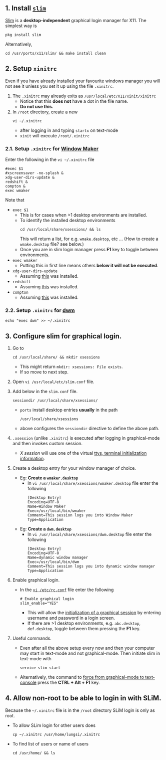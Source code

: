 ## 1. Install [`slim`](http://www.freshports.org/x11/slim)
[Slim](http://www.freshports.org/x11/slim) is a **desktop-independent** graphical login manager for X11.
The simplest way is
```
pkg install slim
```
Alternatively,
```
cd /usr/ports/x11/slim/ && make install clean
```
## 2. Setup `xinitrc`
Even if you have already installed your favourite windows manager you will not see it unless
you set it up using the file `.xinitrc`.

1. The `.xinitrc` may already exits as `/usr/local/etc/X11/xinit/xinitrc`
   - Notice that this **does not** have a dot in the file name.
   - **Do not use this.**
2. In `/root` directory, create a new
   ```
   vi ~/.xinitrc
   ```
   - after logging in and typing `startx` on text-mode
   - `xinit` will execute `/root/.xinitrc`

### 2.1. Setup `.xinitrc` for [Window Maker](http://windowmaker.org)
Enter the following in the `vi ~/.xinitrc` file
```
#exec $1
#xscreensaver -no-splash &
xdg-user-dirs-update &
redshift &
compton &
exec wmaker
```
Note that
- `exec $1`
   * This is for cases when >1 desktop environments are installed.
   * To identify the installed desktop environments
     ```
	 cd /usr/local/share/xsessions/ && ls
     ```
	 This will return a list, for e.g. `wmake.desktop`, etc ...
	 (How to create a `wmake.desktop` file? see below.)
   * Once you are in slim login manager press **F1** key to toggle between environments.
- `exec wmaker`
   * Putting this in first line means others **below it will not be executed**.
- `xdg-user-dirs-update`
   * Assuming [this](https://www.freshports.org/devel/xdg-user-dirs/) was installed.
- `redshift`
   * Assuming [this](http://www.freshports.org/accessibility/redshift) was installed.
- `compton`
   * Assuming [this](http://www.freshports.org/x11-wm/compton) was installed.
   
### 2.2. Setup `.xinitrc` for [dwm](https://www.freshports.org/x11-wm/dwm)
```
echo "exec dwm" >> ~/.xinitrc
```

## 3. Configure slim for graphical login.
1. Go to
   ```
   cd /usr/local/share/ && mkdir xsessions
   ```
   - This might return `mkdir: xsessions: File exists`.
   - If so move to next step.
2. Open `vi /usr/local/etc/slim.conf` file.
3. Add below in the `slim.conf` file.
   ```
   sessiondir /usr/local/share/xsessions/
   ```
   - `ports` install desktop entries **usually** in the path
      ```
	  /usr/local/share/xsessions
	  ```
   - above configures the `sessiondir` directive to define the above path.
4. `.xsession` (unlike `.xinitrc`) is executed after logging in graphical-mode and
   then invokes custom session.
   - *X session* will use one of the virtual
   [ttys, terminal initialization information](https://www.freebsd.org/cgi/man.cgi?query=ttys&ektion=&manpath=).
5. Create a desktop entry for your window manager of choice.
   - Eg: **Create a `wmaker.desktop`**
     * In `vi /usr/local/share/xsessions/wmaker.desktop` file enter the following
	   ```
	   [Desktop Entry]
	   Encoding=UTF-8
	   Name=Window Maker
	   Exec=/usr/local/bin/wmaker
	   Comment=This session logs you into Window Maker
	   Type=Application
	   ```
   - Eg: **Create a `dwm.desktop`**
     * In `vi /usr/local/share/xsessions/dwm.desktop` file enter the following
	   ```
	   [Desktop Entry]
	   Encoding=UTF-8
	   Name=dynamic window manager
	   Exec=/usr/local/bin/dwm
	   Comment=This session logs you into dynamic window manager
	   Type=Application
	   ```
6. Enable graphical login.
   - In the [`vi /etc/rc.conf`](http://daemon-notes.com/articles/desktop/slim) file enter the following
     ```
	 # Enable graphical login
	 slim_enable="YES"
	 ```
	  * This will allow the [initialization of a graphical session](https://www.freebsd.org/cgi/man.cgi?query=slim&sektion=1&manpath=freebsd-release-ports)
	  by entering username and password in a login screen.
	  * If there are >1 desktop environments, e.g. `abc.desktop`, `def.desktop`,
	    toggle between them pressing the **F1** key.
		
7. Useful commands.
   - Even after all the above setup every now and then your computer may start in text-mode
     and not graphical-mode.
	 Then initiate slim in text-mode with
	 ```
	 service slim start
	 ```
   - Alternatively, the command to [force from graphical-mode to text-console](https://lists.freebsd.org/pipermail/freebsd-x11/2005-April/001852.html)
     press the **CTRL + Alt + F1** key.

## 4. Allow non-root to be able to login in with SLiM.
Because the `~/.xinitrc` file is in the `/root` directory SLiM login is only as root.
   - To allow SLim login for other users does
     ```
     cp ~/.xinitrc /usr/home/lungsi/.xinitrc
     ```
   - To find list of users or name of users
     ```
	 cd /usr/home/ && ls
	 ```
